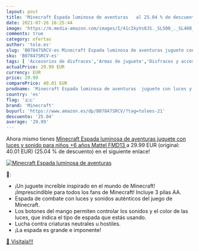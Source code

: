 ```yaml
---
layout: post
title: 'Minecraft Espada luminosa de aventuras   al 25.04 % de descuento'
date: 2021-07-26 16:25:44
image: 'https://m.media-amazon.com/images/I/41cIkyVs8JS._SL500_._SL400_.jpg'
comments: true
category: ofertas
author: 'tole.es'
slug: 'B07847SRCV-es Minecraft Espada luminosa de aventuras juguete con luces y...'
sku: 'B07847SRCV-es'
tags: [ 'Accesorios de disfraces','Armas de juguete','Disfraces y accesorios','Espadas para disfraces','Joyería y maquillaje para niños','Juegos de imitación','Juguetes','Juguetes y juegos','mattel','minecraft', ]
actualPrice: 29.99 EUR
currency: EUR
price: 29.99
comparePrice: 40.01 EUR
prodname: 'Minecraft Espada luminosa de aventuras  juguete con luces y sonido para niños +6 años  Mattel FMD13 '
country: 'es'
flag: '🇪🇸'
brand: 'Minecraft'
buyurl: 'https://www.amazon.es/dp/B07847SRCV/?tag=tolees-21'
descuento: '25.04'
average: '29.99'
---
```


Ahora mismo tienes [Minecraft Espada luminosa de aventuras  juguete con luces y sonido para niños +6 años  Mattel FMD13 ](https://www.amazon.es/dp/B07847SRCV/?tag=tolees-21) a 29.99 EUR (original: 40.01 EUR) (25.04 %  de descuento) en el siguiente enlace!

[![Minecraft Espada luminosa de aventuras  ](https://m.media-amazon.com/images/I/41cIkyVs8JS._SL500_._SL400_.jpg)](https://www.amazon.es/dp/B07847SRCV/?tag=tolees-21)

🔎:

- ¡Un juguete increíble inspirado en el mundo de Minecraft! ¡Imprescindible para todos los fans de Minecraft! Incluye 3 pilas AA.
- Espada de combate con luces y sonidos auténticos del juego de Minecraft.
- Los botones del mango permiten controlar los sonidos y el color de las luces, que indica el tipo de espada que estás usando.
- Lucha contra criaturas neutrales u hostiles.
- ¡La espada es grande e imponente!

[🛒 Visítala!!!](https://www.amazon.es/dp/B07847SRCV/?tag=tolees-21)

